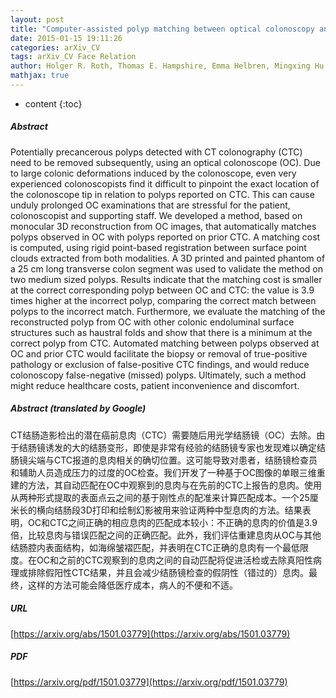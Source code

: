 ```yaml
---
layout: post
title: "Computer-assisted polyp matching between optical colonoscopy and CT colonography: a phantom study"
date: 2015-01-15 19:11:26
categories: arXiv_CV
tags: arXiv_CV Face Relation
author: Holger R. Roth, Thomas E. Hampshire, Emma Helbren, Mingxing Hu, Roser Vega, Steve Halligan, David J. Hawkes
mathjax: true
---
```


* content
{:toc}

##### Abstract
Potentially precancerous polyps detected with CT colonography (CTC) need to be removed subsequently, using an optical colonoscope (OC). Due to large colonic deformations induced by the colonoscope, even very experienced colonoscopists find it difficult to pinpoint the exact location of the colonoscope tip in relation to polyps reported on CTC. This can cause unduly prolonged OC examinations that are stressful for the patient, colonoscopist and supporting staff. We developed a method, based on monocular 3D reconstruction from OC images, that automatically matches polyps observed in OC with polyps reported on prior CTC. A matching cost is computed, using rigid point-based registration between surface point clouds extracted from both modalities. A 3D printed and painted phantom of a 25 cm long transverse colon segment was used to validate the method on two medium sized polyps. Results indicate that the matching cost is smaller at the correct corresponding polyp between OC and CTC: the value is 3.9 times higher at the incorrect polyp, comparing the correct match between polyps to the incorrect match. Furthermore, we evaluate the matching of the reconstructed polyp from OC with other colonic endoluminal surface structures such as haustral folds and show that there is a minimum at the correct polyp from CTC. Automated matching between polyps observed at OC and prior CTC would facilitate the biopsy or removal of true-positive pathology or exclusion of false-positive CTC findings, and would reduce colonoscopy false-negative (missed) polyps. Ultimately, such a method might reduce healthcare costs, patient inconvenience and discomfort.

##### Abstract (translated by Google)
CT结肠造影检出的潜在癌前息肉（CTC）需要随后用光学结肠镜（OC）去除。由于结肠镜诱发的大的结肠变形，即使是非常有经验的结肠镜专家也发现难以确定结肠镜尖端与CTC报道的息肉相关的确切位置。这可能导致对患者，结肠镜检查员和辅助人员造成压力的过度的OC检查。我们开发了一种基于OC图像的单眼三维重建的方法，其自动匹配在OC中观察到的息肉与在先前的CTC上报告的息肉。使用从两种形式提取的表面点云之间的基于刚性点的配准来计算匹配成本。一个25厘米长的横向结肠段3D打印和绘制幻影被用来验证两种中型息肉的方法。结果表明，OC和CTC之间正确的相应息肉的匹配成本较小：不正确的息肉的价值是3.9倍，比较息肉与错误匹配之间的正确匹配。此外，我们评估重建息肉从OC与其他结肠腔内表面结构，如海绵皱褶匹配，并表明在CTC正确的息肉有一个最低限度。在OC和之前的CTC观察到的息肉之间的自动匹配将促进活检或去除真阳性病理或排除假阳性CTC结果，并且会减少结肠镜检查的假阴性（错过的）息肉。最终，这样的方法可能会降低医疗成本，病人的不便和不适。

##### URL
[https://arxiv.org/abs/1501.03779](https://arxiv.org/abs/1501.03779)

##### PDF
[https://arxiv.org/pdf/1501.03779](https://arxiv.org/pdf/1501.03779)

